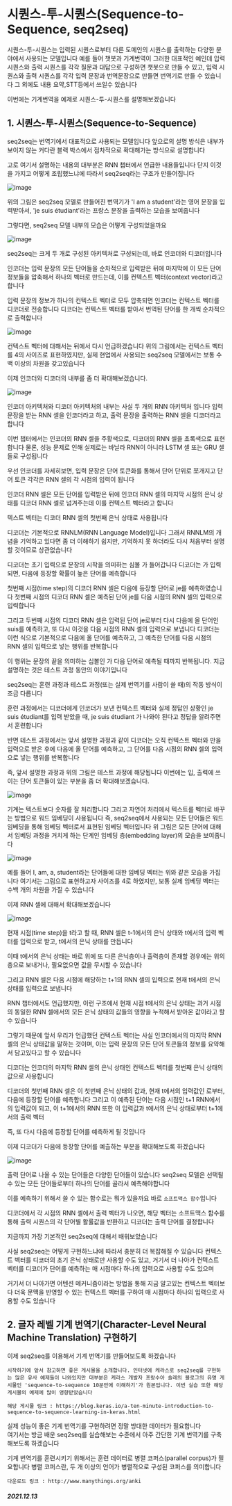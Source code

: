 # 시퀀스-투-시퀀스(Sequence-to-Sequence, seq2seq)

시퀀스-투-시퀀스는 입력된 시퀀스로부터 다른 도메인의 시퀀스를 출력하는 다양한 분야에서 사용되는 모델입니다 예를 들어 챗봇과 기계번역이 그러한 대표적인 예인데 입력 시퀀스와 출력 시퀀스를 각각 질문과 대답으로 구성하면 챗봇으로 만들 수 있고, 입력 시퀀스와 출력 시퀀스를 각각 입력 문장과 번역문장으로 만들면 번역기로 만들 수 있습니다 
그 외에도 내용 요약,STT등에서 쓰일수 있습니다 

이번에는 기계번역을 예제로 시퀀스-투-시퀀스를 설명해보겠습니다 

## 1. 시퀀스-투-시퀀스(Sequence-to-Sequence)

seq2seq는 번역기에서 대표적으로 사용되는 모델입니다 앞으로의 설명 방식은 내부가 보이지 않는 커다란 블랙 박스에서 점차적으로 확대해가는 방식으로 설명합니다 

고로 여기서 설명하는 내용의 대부분은 RNN 챕터에서 언급한 내용들입니다 단지 이것을 가지고 어떻게 조립했느냐에 따라서 seq2seq라는 구조가 만들어집니다

![image](https://user-images.githubusercontent.com/80239748/144242713-ca80a2de-372f-4848-8fdb-16a3073ea63f.png)

위의 그림은 seq2seq 모델로 만들어진 번역기가 'I am a student'라는 영어 문장을 입력받아서, 'je suis étudiant'라는 프랑스 문장을 출력하는 모습을 보여줍니다

그렇다면, seq2seq 모델 내부의 모습은 어떻게 구성되었을까요

![image](https://user-images.githubusercontent.com/80239748/144242827-4ff4271e-39b6-4aa8-8ee9-ebb2960eef61.png)

seq2seq는 크게 두 개로 구성된 아키텍처로 구성되는데, 바로 인코더와 디코더입니다 

인코더는 입력 문장의 모든 단어들을 순차적으로 입력받은 뒤에 마지막에 이 모든 단어 정보들을 압축해서 하나의 벡터로 만드는데, 이를 컨텍스트 벡터(context vector)라고 합니다

입력 문장의 정보가 하나의 컨텍스트 벡터로 모두 압축되면 인코더는 컨텍스트 벡터를 디코더로 전송합니다 디코더는 컨텍스트 벡터를 받아서 번역된 단어를 한 개씩 순차적으로 출력합니다

![image](https://user-images.githubusercontent.com/80239748/144242951-f94951cd-c252-45e8-9ed8-2099f48592e9.png)

컨텍스트 벡터에 대해서는 뒤에서 다시 언급하겠습니다 위의 그림에서는 컨텍스트 벡터를 4의 사이즈로 표현하였지만, 실제 현업에서 사용되는 seq2seq 모델에서는 보통 수백 이상의 차원을 갖고있습니다 

이제 인코더와 디코더의 내부를 좀 더 확대해보겠습니다.

![image](https://user-images.githubusercontent.com/80239748/144243111-70344edc-881b-41ee-a011-2324c9948913.png)

인코더 아키텍처와 디코더 아키텍처의 내부는 사실 두 개의 RNN 아키텍처 입니다 입력 문장을 받는 RNN 셀을 인코더라고 하고, 출력 문장을 출력하는 RNN 셀을 디코더라고 합니다

이번 챕터에서는 인코더의 RNN 셀을 주황색으로, 디코더의 RNN 셀을 초록색으로 표현합니다
물론, 성능 문제로 인해 실제로는 바닐라 RNN이 아니라 LSTM 셀 또는 GRU 셀들로 구성됩니다

우선 인코더를 자세히보면, 입력 문장은 단어 토큰화를 통해서 단어 단위로 쪼개지고 단어 토큰 각각은 RNN 셀의 각 시점의 입력이 됩니다

인코더 RNN 셀은 모든 단어를 입력받은 뒤에 인코더 RNN 셀의 마지막 시점의 은닉 상태를 디코더 RNN 셀로 넘겨주는데 이를 컨텍스트 벡터라고 합니다

텍스트 벡터는 디코더 RNN 셀의 첫번째 은닉 상태로 사용됩니다

디코더는 기본적으로 RNNLM(RNN Language Model)입니다 그래서 RNNLM의 개념을 기억하고 있다면 좀 더 이해하기 쉽지만, 기억하지 못 하더라도 다시 처음부터 설명할 것이므로 상관없습니다

디코더는 초기 입력으로 문장의 시작을 의미하는 심볼 <sos>가 들어갑니다 디코더는 <sos>가 입력되면, 다음에 등장할 확률이 높은 단어를 예측합니다 

첫번째 시점(time step)의 디코더 RNN 셀은 다음에 등장할 단어로 je를 예측하였습니다 첫번째 시점의 디코더 RNN 셀은 예측된 단어 je를 다음 시점의 RNN 셀의 입력으로 입력합니다 

그리고 두번째 시점의 디코더 RNN 셀은 입력된 단어 je로부터 다시 다음에 올 단어인 suis를 예측하고, 또 다시 이것을 다음 시점의 RNN 셀의 입력으로 보냅니다 디코더는 이런 식으로 기본적으로 다음에 올 단어를 예측하고, 그 예측한 단어를 다음 시점의 RNN 셀의 입력으로 넣는 행위를 반복합니다

이 행위는 문장의 끝을 의미하는 심볼인 <eos>가 다음 단어로 예측될 때까지 반복됩니다. 지금 설명하는 것은 테스트 과정 동안의 이야기입니다

seq2seq는 훈련 과정과 테스트 과정(또는 실제 번역기를 사람이 쓸 때)의 작동 방식이 조금 다릅니다 

훈련 과정에서는 디코더에게 인코더가 보낸 컨텍스트 벡터와 실제 정답인 상황인 <sos> je suis étudiant를 입력 받았을 때, je suis étudiant <eos>가 나와야 된다고 정답을 알려주면서 훈련합니다

반면 테스트 과정에서는 앞서 설명한 과정과 같이 디코더는 오직 컨텍스트 벡터와 <sos>만을 입력으로 받은 후에 다음에 올 단어를 예측하고, 그 단어를 다음 시점의 RNN 셀의 입력으로 넣는 행위를 반복합니다

즉, 앞서 설명한 과정과 위의 그림은 테스트 과정에 해당됩니다 이번에는 입, 출력에 쓰이는 단어 토큰들이 있는 부분을 좀 더 확대해보겠습니다.

![image](https://user-images.githubusercontent.com/80239748/144712429-52a72c15-3b1b-4cc1-a49d-80df29f98382.png)

기계는 텍스트보다 숫자를 잘 처리합니다 그리고 자연어 처리에서 텍스트를 벡터로 바꾸는 방법으로 워드 임베딩이 사용됩니다 
즉, seq2seq에서 사용되는 모든 단어들은 워드 임베딩을 통해 임베딩 벡터로서 표현된 임베딩 벡터입니다 위 그림은 모든 단어에 대해서 임베딩 과정을 거치게 하는 단계인 임베딩 층(embedding layer)의 모습을 보여줍니다

![image](https://user-images.githubusercontent.com/80239748/144712617-ee22ca19-fe59-48f6-8fd4-1423c9289f87.png)

예를 들어 I, am, a, student라는 단어들에 대한 임베딩 벡터는 위와 같은 모습을 가집니다 여기서는 그림으로 표현하고자 사이즈를 4로 하였지만, 보통 실제 임베딩 벡터는 수백 개의 차원을 가질 수 있습니다

이제 RNN 셀에 대해서 확대해보겠습니다

![image](https://user-images.githubusercontent.com/80239748/144712717-8f01d0a1-4eef-4293-83e7-8e3fb16c3c9d.png)

현재 시점(time step)을 t라고 할 때, RNN 셀은 t-1에서의 은닉 상태와 t에서의 입력 벡터를 입력으로 받고, t에서의 은닉 상태를 만듭니다

이때 t에서의 은닉 상태는 바로 위에 또 다른 은닉층이나 출력층이 존재할 경우에는 위의 층으로 보내거나, 필요없으면 값을 무시할 수 있습니다 

그리고 RNN 셀은 다음 시점에 해당하는 t+1의 RNN 셀의 입력으로 현재 t에서의 은닉 상태를 입력으로 보냅니다

RNN 챕터에서도 언급했지만, 이런 구조에서 현재 시점 t에서의 은닉 상태는 과거 시점의 동일한 RNN 셀에서의 모든 은닉 상태의 값들의 영향을 누적해서 받아온 값이라고 할 수 있습니다 

그렇기 때문에 앞서 우리가 언급했던 컨텍스트 벡터는 사실 인코더에서의 마지막 RNN 셀의 은닉 상태값을 말하는 것이며, 이는 입력 문장의 모든 단어 토큰들의 정보를 요약해서 담고있다고 할 수 있습니다

디코더는 인코더의 마지막 RNN 셀의 은닉 상태인 컨텍스트 벡터를 첫번째 은닉 상태의 값으로 사용합니다 

디코더의 첫번째 RNN 셀은 이 첫번째 은닉 상태의 값과, 현재 t에서의 입력값인 <sos>로부터, 다음에 등장할 단어를 예측합니다 
그리고 이 예측된 단어는 다음 시점인 t+1 RNN에서의 입력값이 되고, 이 t+1에서의 RNN 또한 이 입력값과 t에서의 은닉 상태로부터 t+1에서의 출력 벡터 

즉, 또 다시 다음에 등장할 단어를 예측하게 될 것입니다

이제 디코더가 다음에 등장할 단어를 예츨하는 부분을 확대해보도록 하겠습니다 

![image](https://user-images.githubusercontent.com/80239748/145803033-3f3b8bcc-0a04-4df8-91ee-38105caeffaa.png)

출력 단어로 나올 수 있는 단어들은 다양한 단어들이 있습니다 seq2seq 모델은 선택될 수 있는 모든 단어들로부터 하나의 단어를 골라서 예측해야합니다 

이를 예측하기 위해서 쓸 수 있는 함수로는 뭐가 있을까요 바로 `소프트맥스 함수`입니다

디코더에서 각 시점의 RNN 셀에서 출력 벡터가 나오면, 해당 벡터는 소프트맥스 함수를 통해 출력 시퀀스의 각 단어별 활률값을 반환하고 디코더는 출력 단어를 결정합니다 

지금까지 가장 기본적인 seq2seq에 대해서 배워보았습니다 

사실 seq2seq는 어떻게 구현하느냐에 따라서 충분히 더 복잡해질 수 있습니다 
컨텍스트 벡터를 디코더의 초기 은닉 상태로만 사용할 수도 있고, 거기서 더 나아가 컨텍스트 벡터를 디코더가 단어를 예측하는 매 시점마다 하나의 입력으로 사용할 수도 있으며 

거기서 더 나아가면 어텐션 메커니즘이라는 방법을 통해 지금 알고있는 컨텍스트 벡터보다 더욱 문맥을 반영할 수 있는 컨텍스트 벡터를 구하여 매 시점마다 하나의 입력으로 사용할 수도 있습니다

## 2. 글자 레벨 기계 번역기(Character-Level Neural Machine Translation) 구현하기

이제 seq2seq를 이용해서 기계 번역기를 만들어보도록 하겠습니다  
```
시작하기에 앞서 참고하면 좋은 게시물을 소개합니다. 인터넷에 케라스로 seq2seq를 구현하는 많은 유사 예제들이 나와있지만 대부분은 케라스 개발자 프랑수아 숄레의 블로그의 유명 게시물인 'sequence-to-sequence 10분만에 이해하기'가 원본입니다. 이번 실습 또한 해당 게시물의 예제에 많이 영향받았습니다
```

    해당 게시물 링크 : https://blog.keras.io/a-ten-minute-introduction-to-sequence-to-sequence-learning-in-keras.html

실제 성능이 좋은 기계 번역기를 구현하려면 정말 방대한 데이터가 필요합니다  
여기서는 방금 배운 seq2seq를 실습해보는 수준에서 아주 간단한 기계 번역기를 구축해보도록 하겠습니다

기계 번역기를 훈련시키기 위해서는 훈련 데이터로 병렬 코퍼스(parallel corpus)가 필요합니다 
병렬 코퍼스란, 두 개 이상의 언어가 병렬적으로 구성된 코퍼스를 의미합니다

    다운로드 링크 : http://www.manythings.org/anki


##### 2021.12.13